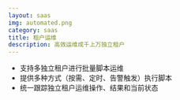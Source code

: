 ```yaml
---
layout: saas
img: automated.png
category: saas
title: 租户运维
description: 高效运维成千上万独立租户
---
```


 * 支持多独立租户进行批量脚本运维
 * 提供多种方式（按需、定时、告警触发）执行脚本
 * 统一跟踪独立租户运维操作、结果和当前状态
